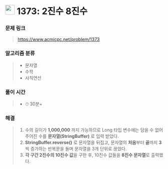 # <img src="https://static.solved.ac/tier_small/4.svg" width=30> 1373: 2진수 8진수

### 문제 링크

> https://www.acmicpc.net/problem/1373

### 알고리즘 분류
> - 문자열
> - 수학
>- 사칙연산

### 풀이 시간

> - ⏱ 30분+

### 해결

> 1. 수의 길이가 **1,000,000** 까지 가능하므로 Long 타입 변수에는 담을 수 없어 주어진 수를 **문자열(StringBuffer)** 로 입력 받았다.
> 2. **StringBuffer.reverse()** 로 문자열을 뒤집고, 문자열의 **처음**부터 **끝**까지 **3**씩 증가하는 반복문을 돌며 문자열을 3개 단위로 끊었다.
> 3. **각 구간 2진수의 10진수 값**을 구한 후, 10진수 값들을 **8진수 문자열**로 출력했다.
